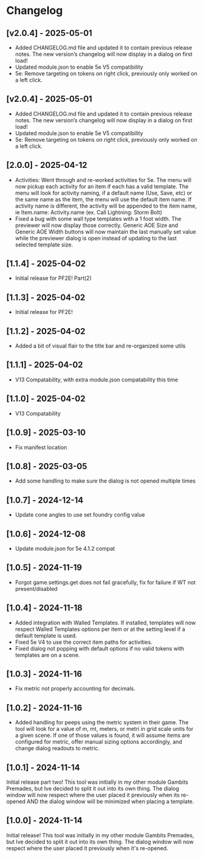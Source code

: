 # Changelog

## [v2.0.4] - 2025-05-01
- Added CHANGELOG.md file and updated it to contain previous release notes. The new version’s changelog will now display in a dialog on first load!
- Updated module.json to enable 5e V5 compatibility
- 5e: Remove targeting on tokens on right click, previously only worked on a left click.


## [v2.0.4] - 2025-05-01
- Added CHANGELOG.md file and updated it to contain previous release notes. The new version’s changelog will now display in a dialog on first load!
- Updated module.json to enable 5e V5 compatibility
- 5e: Remove targeting on tokens on right click, previously only worked on a left click.


## [2.0.0] - 2025-04-12

- Activities: Went through and re-worked activities for 5e. The menu will now pickup each activity for an item if each has a valid template. The menu will look for activity naming, if a default name (Use, Save, etc) or the same name as the item, the menu will use the default item name. If activity name is different, the activity will be appended to the item name, ie Item.name: Activity.name (ex. Call Lightning: Storm Bolt)
- Fixed a bug with some wall type templates with a 1 foot width. The previewer will now display those correctly. Generic AOE Size and Generic AOE Width buttons will now maintain the last manually set value while the previewer dialog is open instead of updating to the last selected template size.

## [1.1.4] - 2025-04-02

- Initial release for PF2E! Part(2)

## [1.1.3] - 2025-04-02

- Initial release for PF2E!

## [1.1.2] - 2025-04-02

- Added a bit of visual flair to the title bar and re-organized some utils

## [1.1.1] - 2025-04-02

- V13 Compatability, with extra module.json compatability this time

## [1.1.0] - 2025-04-02

- V13 Compatability

## [1.0.9] - 2025-03-10

- Fix manifest location

## [1.0.8] - 2025-03-05

- Add some handling to make sure the dialog is not opened multiple times

## [1.0.7] - 2024-12-14

- Update cone angles to use set foundry config value

## [1.0.6] - 2024-12-08

- Update module.json for 5e 4.1.2 compat

## [1.0.5] - 2024-11-19

- Forgot game.settings.get does not fail gracefully, fix for failure if WT not present/disabled

## [1.0.4] - 2024-11-18

- Added integration with Walled Templates. If installed, templates will now respect Walled Templates options per item or at the setting level if a default template is used.
- Fixed 5e V4 to use the correct item paths for activities.
- Fixed dialog not popping with default options if no valid tokens with templates are on a scene.

## [1.0.3] - 2024-11-16

- Fix metric not properly accounting for decimals.

## [1.0.2] - 2024-11-16

- Added handling for peeps using the metric system in their game. The tool will look for a value of m, mt, meters, or metri in grid scale units for a given scene. If one of those values is found, it will assume items are configured for metric, offer manual sizing options accordingly, and change dialog readouts to metric.

## [1.0.1] - 2024-11-14

Initial release part two! This tool was initially in my other module Gambits Premades, but Ive decided to split it out into its own thing. The dialog window will now respect where the user placed it previously when its re-opened AND the dialog window will be minimized when placing a template.

## [1.0.0] - 2024-11-14

Initial release! This tool was initially in my other module Gambits Premades, but Ive decided to split it out into its own thing. The dialog window will now respect where the user placed it previously when it's re-opened.